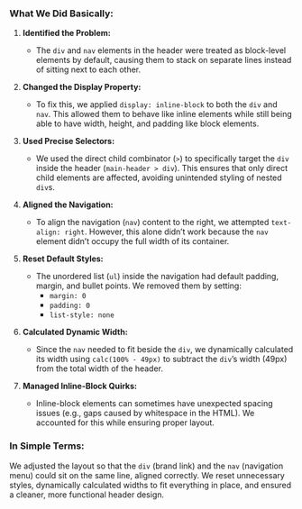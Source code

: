 ### What We Did Basically:

1. **Identified the Problem:**
    
    - The `div` and `nav` elements in the header were treated as block-level elements by default, causing them to stack on separate lines instead of sitting next to each other.
2. **Changed the Display Property:**
    
    - To fix this, we applied `display: inline-block` to both the `div` and `nav`. This allowed them to behave like inline elements while still being able to have width, height, and padding like block elements.
3. **Used Precise Selectors:**
    
    - We used the direct child combinator (`>`) to specifically target the `div` inside the header (`main-header > div`). This ensures that only direct child elements are affected, avoiding unintended styling of nested `div`s.
4. **Aligned the Navigation:**
    
    - To align the navigation (`nav`) content to the right, we attempted `text-align: right`. However, this alone didn’t work because the `nav` element didn’t occupy the full width of its container.
5. **Reset Default Styles:**
    
    - The unordered list (`ul`) inside the navigation had default padding, margin, and bullet points. We removed them by setting:
        - `margin: 0`
        - `padding: 0`
        - `list-style: none`
6. **Calculated Dynamic Width:**
    
    - Since the `nav` needed to fit beside the `div`, we dynamically calculated its width using `calc(100% - 49px)` to subtract the `div`’s width (49px) from the total width of the header.
7. **Managed Inline-Block Quirks:**
    
    - Inline-block elements can sometimes have unexpected spacing issues (e.g., gaps caused by whitespace in the HTML). We accounted for this while ensuring proper layout.

### In Simple Terms:

We adjusted the layout so that the `div` (brand link) and the `nav` (navigation menu) could sit on the same line, aligned correctly. We reset unnecessary styles, dynamically calculated widths to fit everything in place, and ensured a cleaner, more functional header design.